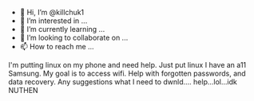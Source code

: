 - 👋 Hi, I’m @killchuk1
- 👀 I’m interested in ...
- 🌱 I’m currently learning ...
- 💞️ I’m looking to collaborate on ...
- 📫 How to reach me ...

<!---
killchuk1/killchuk1 is a ✨ special ✨ repository because its `README.md` (this file) appears on your GitHub profile.
You can click the Preview link to take a look at your changes.
--->
I'm putting linux on my phone and need help. Just put linux  I have an a11 Samsung. My goal is to access wifi. Help with forgotten passwords,  and data recovery.  Any suggestions what I need to dwnld.... help...lol...idk NUTHEN
